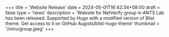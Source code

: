 +++
title = 'Website Release'
date = 2024-05-01T16:42:34+08:00
draft = false
type = 'news'
description = 'Website for NetVerify group in ANTS Lab has been released. Supported by Hugo with a modified version of Blist theme. Get access to it on GitHub Augists/blist-hugo-theme'
thumbnail = '/intro/group.jpeg'
+++
